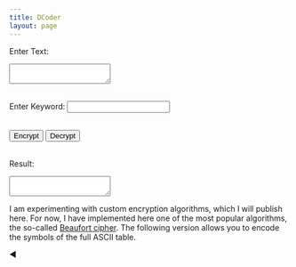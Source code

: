 ```yaml
---
title: DCoder
layout: page
---
```



Enter Text:


<textarea id="message"></textarea><br><br>

Enter Keyword:
<input id="keyword" type="text"><br><br>

<!-- Selected cipher: <select id="cipherSelection">
    <option value="Beaufort">Beaufort</option>
    <option value="Vigenere">Vigenere</option>
</select> -->

<button onclick="process('encrypt')">Encrypt</button>
<button onclick="process('decrypt')">Decrypt</button>
<br><br>

Result:
<textarea id="output"></textarea>


<div id="sidebar">
<p id="sidebar_text"> 


I am experimenting with custom encryption algorithms, which I will publish here.
For now, I have implemented here one of the most popular algorithms, the so-called <a href = "https://en.wikipedia.org/wiki/Beaufort_cipher">Beaufort cipher</a>. The following version allows you to encode the symbols of the full ASCII table.


 
 
  </p>
  <div id="toggleBtn">&#9664;</div>




<script src="assets/js/decoder.js"></script>



